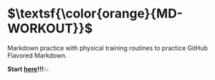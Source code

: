 # $\textsf{\color{orange}{MD-WORKOUT}}$

Markdown practice with physical training routines to practice GitHub Flavored Markdown.

**Start [here](dir/training.md)!!!**:boom:
